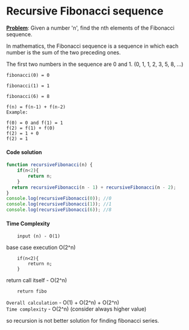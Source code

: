 # Recursive Fibonacci sequence

<ins>**Problem**</ins>: Given a number 'n', find the nth elements of the Fibonacci sequence.

In mathematics, the Fibonacci sequence is a sequence in which each number is the sum of the two preceding ones.

The first two numbers in the sequence are 0 and 1. (0, 1, 1, 2, 3, 5, 8, ...)
```
fibonacci(0) = 0
```
```
fibonacci(1) = 1
```
```
fibonacci(6) = 8
```
`f(n) = f(n-1) + f(n-2)`<br>
`Example:`
```
f(0) = 0 and f(1) = 1
f(2) = f(1) + f(0)
f(2) = 1 + 0
f(2) = 1
```

#### Code solution
```javascript
function recursiveFibonacci(n) {
    if(n<2){
        return n;
    }
  return recursiveFibonacci(n - 1) + recursiveFibonacci(n - 2);
}
console.log(recursiveFibonacci(0)); //0
console.log(recursiveFibonacci(1)); //1
console.log(recursiveFibonacci(6)); //8
```

#### Time Complexity

```
    input (n) - O(1)
```
base case execution O(2^n)
```
    if(n<2){
        return n;
    }
```
return call itself - O(2^n)
```
    return fibo
```
`Overall calculation` - O(1) + O(2^n) + O(2^n)<br>
`Time complexity` - O(2^n) (consider always higher value)

so recursion is not better solution for finding fibonacci series.
